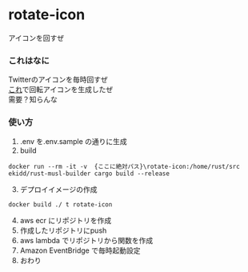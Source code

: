 # rotate-icon 

アイコンを回すぜ

### これはなに
 
Twitterのアイコンを毎時回すぜ  
[これ](https://github.com/uesugi6111/generate-rotated-img)で回転アイコンを生成したぜ  
需要？知らんな

### 使い方

1. .env を.env.sample の通りに生成
2. build
```
docker run --rm -it -v  {ここに絶対パス}\rotate-icon:/home/rust/src ekidd/rust-musl-builder cargo build --release
```
3. デプロイイメージの作成
```
docker build ./ t rotate-icon
```
4. aws ecr にリポジトリを作成
5. 作成したリポジトリにpush
6. aws lambda でリポジトリから関数を作成
7. Amazon EventBridge で毎時起動設定
8. おわり
